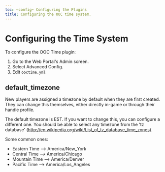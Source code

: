 ```yaml
---
toc: ~config~ Configuring the Plugins
title: Configuring the OOC time system.
---
```

# Configuring the Time System

To configure the OOC Time plugin:

1. Go to the Web Portal's Admin screen.  
2. Select Advanced Config.
3. Edit `ooctime.yml`

## default_timezone

New players are assigned a timezone by default when they are first created.  They can change this themselves, either directly in-game or through their handle profile.

The default timezone is EST.  If you want to change this, you can configure a different one.  You should be able to select any timezone from the 'tz database' (http://en.wikipedia.org/wiki/List_of_tz_database_time_zones).

Some common ones:

* Eastern Time --> America/New_York 
* Central Time --> America/Chicago
* Mountain Time --> America/Denver
* Pacific Time --> America/Los_Angeles